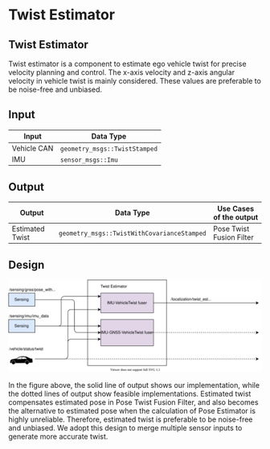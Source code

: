 Twist Estimator
==============

## Twist Estimator
Twist estimator is a component to estimate ego vehicle twist for precise velocity planning and control. The  x-axis velocity and z-axis angular velocity in vehicle twist is mainly considered. These values are preferable to be noise-free and unbiased.

## Input
| Input       | Data Type                     |
| ----------- | ----------------------------- |
| Vehicle CAN | `geometry_msgs::TwistStamped` |
| IMU         | `sensor_msgs::Imu`            |

## Output

| Output          | Data Type                                   | Use Cases of the output  |
| --------------- | ------------------------------------------- | ------------------------ |
| Estimated Twist | `geometry_msgs::TwistWithCovarianceStamped` | Pose Twist Fusion Filter |

## Design
 
![TwistEstimator](image/TwistEstimator.svg)

In the figure above, the solid line of output shows our implementation, while the dotted lines of output show feasible implementations. Estimated twist compensates estimated pose in Pose Twist Fusion Filter, and also becomes the alternative to estimated pose when the calculation of Pose Estimator is highly unreliable. Therefore, estimated twist is preferable to be noise-free and unbiased. We adopt this design to merge multiple sensor inputs to generate more accurate twist.

